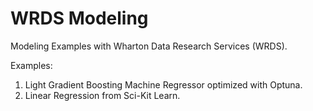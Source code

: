 # WRDS Modeling
Modeling Examples with Wharton Data Research Services (WRDS).


Examples:

1. Light Gradient Boosting Machine Regressor optimized with Optuna.
2. Linear Regression from Sci-Kit Learn.
